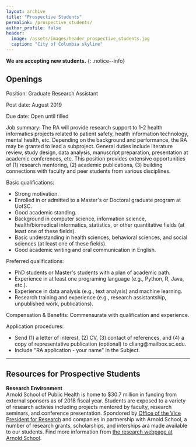 ```yaml
---
layout: archive
title: "Prospective Students"
permalink: /prospective_students/
author_profile: false
header:
  image: /assets/images/header_prospective_students.jpg
  caption: "City of Columbia skyline"
---
```


**We are accepting new students.**
{: .notice--info}

## Openings

Position: Graduate Research Assistant<br/>

Post date: August 2019<br/>

Due date: Open until filled<br/>

Job summary: The RA will provide research support to 1-2 health informatics projects related to patient safety, health information technology, mental health, etc. Depending on the background and performance, the RA may be granted to lead a subproject. General duties include literature review, study design, data analysis, manuscript preparation, presentation at academic conferences, etc. This position provides extensive opportunities of (1) research mentoring, (2) academic publications, (3) building connections with faculty and peer students from various disciplines.<br/>

Basic qualifications:
- Strong motivation.
- Enrolled in or admitted to a Master's or Doctoral graduate program at UofSC. 
- Good academic standing.
- Background in computer science, information science, health/biomedical informatics, statistics, or other quantitative fields (at least one of these fields).
- Basic understanding in health sciences, behavioral sciences, and social sciences (at least one of these fields).
- Good academic writing and oral communication in English.

Preferred qualifications: 
- PhD students or Master's students with a plan of academic path.
- Experience in at least one programing language (e.g., Python, R, Java, etc.).
- Experience in data analysis (e.g., text analysis) and machine learning.
- Research training and experience (e.g., research assistantship, unpublished work, publications).

Compensation & Benefits: Commensurate with qualification and experience.

Application procedures:
- Send (1) a letter of interest, (2) CV, (3) contact of references, and (4) a copy of representative publication (optional) to &#99;&#108;&#105;&#97;&#110;&#103;&#64;&#109;&#97;&#105;&#108;&#98;&#111;&#120;&#46;&#115;&#99;&#46;&#101;&#100;&#117;.
- Include "RA application - your name" in the Subject.

---
## Resources for Prospective Students

**Research Environment**<br/>
Arnold School of Public Health is home to $30.7 million in funding from external sponsors as of 2018 fiscal year. Students are exposed to a variety of research activies including projects mentored by faculty, research seminars, and conference presentation. Spondored by [Office of the Vice President for Research](https://sc.edu/about/offices_and_divisions/research/internal_funding_awards/students/) and companies in partnership with Arnold School, a number of research grants, scholarships, and interships ara made available to our students. Find more information from [the research webpage at Arnold School](https://www.sc.edu/study/colleges_schools/public_health/research/index.php). 
